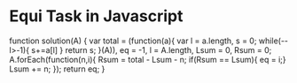 # Equi Task in Javascript

function solution(A) {
  var total = (function(a){ 
      var l = a.length, s = 0;
      while(--l>-1){ s+=a[l] } 
      return s; 
      }(A)), 
  eq = -1, 
  l = A.length, 
  Lsum = 0, 
  Rsum = 0; 
  A.forEach(function(n,i){ 
    Rsum = total - Lsum - n; 
    if(Rsum == Lsum){ eq = i;} 
    Lsum += n; 
  }); 
  return eq;
}
